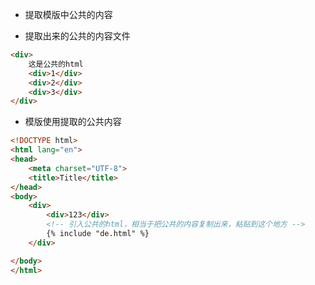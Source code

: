 - 提取模版中公共的内容

- 提取出来的公共的内容文件
```html
<div>
    这是公共的html
    <div>1</div>
    <div>2</div>
    <div>3</div>
</div>
```


- 模版使用提取的公共内容
```html
<!DOCTYPE html>
<html lang="en">
<head>
    <meta charset="UTF-8">
    <title>Title</title>
</head>
<body>
    <div>
        <div>123</div>
        <!-- 引入公共的html，相当于把公共的内容复制出来，粘贴到这个地方 -->
        {% include "de.html" %}
    </div>

</body>
</html>
```
